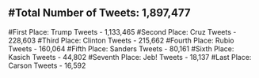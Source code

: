 #Total Number of Tweets: 1,897,477 
---
#First Place: Trump Tweets - 1,133,465
#Second Place: Cruz Tweets - 228,603
#Third Place: Clinton Tweets - 215,662
#Fourth Place: Rubio Tweets - 160,064
#Fifth Place: Sanders Tweets - 80,161
#Sixth Place: Kasich Tweets - 44,802
#Seventh Place: Jeb! Tweets - 18,137
#Last Place: Carson Tweets - 16,592
